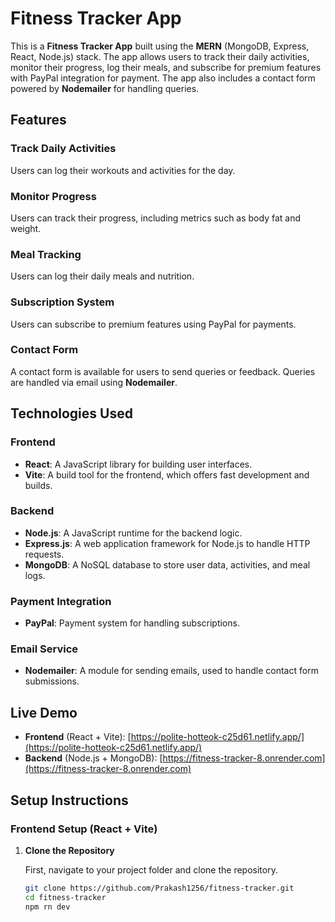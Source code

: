 # Fitness Tracker App

This is a **Fitness Tracker App** built using the **MERN** (MongoDB, Express, React, Node.js) stack. The app allows users to track their daily activities, monitor their progress, log their meals, and subscribe for premium features with PayPal integration for payment. The app also includes a contact form powered by **Nodemailer** for handling queries.

## Features

### **Track Daily Activities**
Users can log their workouts and activities for the day.

### **Monitor Progress**
Users can track their progress, including metrics such as body fat and weight.

### **Meal Tracking**
Users can log their daily meals and nutrition.

### **Subscription System**
Users can subscribe to premium features using PayPal for payments.

### **Contact Form**
A contact form is available for users to send queries or feedback. Queries are handled via email using **Nodemailer**.

## Technologies Used

### **Frontend**
- **React**: A JavaScript library for building user interfaces.
- **Vite**: A build tool for the frontend, which offers fast development and builds.

### **Backend**
- **Node.js**: A JavaScript runtime for the backend logic.
- **Express.js**: A web application framework for Node.js to handle HTTP requests.
- **MongoDB**: A NoSQL database to store user data, activities, and meal logs.

### **Payment Integration**
- **PayPal**: Payment system for handling subscriptions.

### **Email Service**
- **Nodemailer**: A module for sending emails, used to handle contact form submissions.

## Live Demo

- **Frontend** (React + Vite): [https://polite-hotteok-c25d61.netlify.app/](https://polite-hotteok-c25d61.netlify.app/)
- **Backend** (Node.js + MongoDB): [https://fitness-tracker-8.onrender.com](https://fitness-tracker-8.onrender.com)

## Setup Instructions

### **Frontend Setup (React + Vite)**

1. **Clone the Repository**

   First, navigate to your project folder and clone the repository.

   ```bash
   git clone https://github.com/Prakash1256/fitness-tracker.git
   cd fitness-tracker
   npm rn dev 
